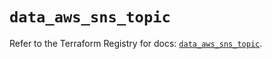 # `data_aws_sns_topic`

Refer to the Terraform Registry for docs: [`data_aws_sns_topic`](https://registry.terraform.io/providers/hashicorp/aws/6.5.0/docs/data-sources/sns_topic).
